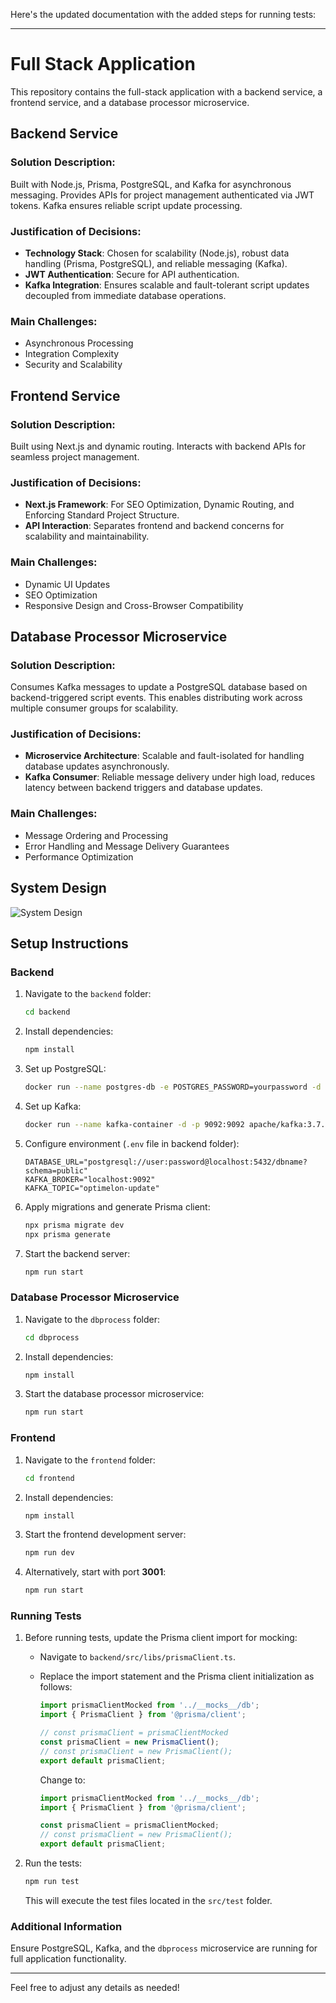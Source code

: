 Here's the updated documentation with the added steps for running tests:

---

# Full Stack Application

This repository contains the full-stack application with a backend service, a frontend service, and a database processor microservice. 

## Backend Service

### Solution Description:
Built with Node.js, Prisma, PostgreSQL, and Kafka for asynchronous messaging. Provides APIs for project management authenticated via JWT tokens. Kafka ensures reliable script update processing.

### Justification of Decisions:
- **Technology Stack**: Chosen for scalability (Node.js), robust data handling (Prisma, PostgreSQL), and reliable messaging (Kafka).
- **JWT Authentication**: Secure for API authentication.
- **Kafka Integration**: Ensures scalable and fault-tolerant script updates decoupled from immediate database operations.

### Main Challenges:
- Asynchronous Processing
- Integration Complexity
- Security and Scalability

## Frontend Service

### Solution Description:
Built using Next.js and dynamic routing. Interacts with backend APIs for seamless project management.

### Justification of Decisions:
- **Next.js Framework**: For SEO Optimization, Dynamic Routing, and Enforcing Standard Project Structure.
- **API Interaction**: Separates frontend and backend concerns for scalability and maintainability.

### Main Challenges:
- Dynamic UI Updates
- SEO Optimization
- Responsive Design and Cross-Browser Compatibility

## Database Processor Microservice

### Solution Description:
Consumes Kafka messages to update a PostgreSQL database based on backend-triggered script events. This enables distributing work across multiple consumer groups for scalability.

### Justification of Decisions:
- **Microservice Architecture**: Scalable and fault-isolated for handling database updates asynchronously.
- **Kafka Consumer**: Reliable message delivery under high load, reduces latency between backend triggers and database updates.

### Main Challenges:
- Message Ordering and Processing
- Error Handling and Message Delivery Guarantees
- Performance Optimization

## System Design

![System Design](https://github.com/user-attachments/assets/bfeb85e6-8a82-427a-adbb-2bdae7855ec1)

## Setup Instructions

### Backend

1. Navigate to the `backend` folder:
   ```bash
   cd backend
   ```

2. Install dependencies:
   ```bash
   npm install
   ```

3. Set up PostgreSQL:
   ```bash
   docker run --name postgres-db -e POSTGRES_PASSWORD=yourpassword -d -p 5432:5432 postgres
   ```

4. Set up Kafka:
   ```bash
   docker run --name kafka-container -d -p 9092:9092 apache/kafka:3.7.1
   ```

5. Configure environment (`.env` file in backend folder):
   ```env
   DATABASE_URL="postgresql://user:password@localhost:5432/dbname?schema=public"
   KAFKA_BROKER="localhost:9092"
   KAFKA_TOPIC="optimelon-update"
   ```

6. Apply migrations and generate Prisma client:
   ```bash
   npx prisma migrate dev
   npx prisma generate
   ```

7. Start the backend server:
   ```bash
   npm run start
   ```

### Database Processor Microservice

1. Navigate to the `dbprocess` folder:
   ```bash
   cd dbprocess
   ```

2. Install dependencies:
   ```bash
   npm install
   ```

3. Start the database processor microservice:
   ```bash
   npm run start
   ```

### Frontend

1. Navigate to the `frontend` folder:
   ```bash
   cd frontend
   ```

2. Install dependencies:
   ```bash
   npm install
   ```

3. Start the frontend development server:
   ```bash
   npm run dev
   ```

4. Alternatively, start with port **3001**:
   ```bash
   npm run start
   ```

### Running Tests

1. Before running tests, update the Prisma client import for mocking:
   - Navigate to `backend/src/libs/prismaClient.ts`.
   - Replace the import statement and the Prisma client initialization as follows:

     ```typescript
     import prismaClientMocked from '../__mocks__/db';
     import { PrismaClient } from '@prisma/client';

     // const prismaClient = prismaClientMocked
     const prismaClient = new PrismaClient();
     // const prismaClient = new PrismaClient();
     export default prismaClient;
     ```

     Change to:

     ```typescript
     import prismaClientMocked from '../__mocks__/db';
     import { PrismaClient } from '@prisma/client';

     const prismaClient = prismaClientMocked;
     // const prismaClient = new PrismaClient();
     export default prismaClient;
     ```

2. Run the tests:
   ```bash
   npm run test
   ```

   This will execute the test files located in the `src/test` folder.

### Additional Information

Ensure PostgreSQL, Kafka, and the `dbprocess` microservice are running for full application functionality.

---

Feel free to adjust any details as needed!